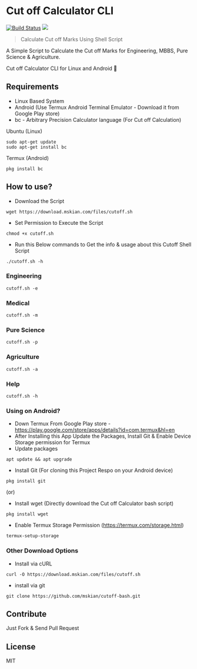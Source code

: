 # Cut off Calculator CLI

[![Build Status](https://travis-ci.org/mskian/cutoff-bash.svg?branch=master)](https://travis-ci.org/mskian/cutoff-bash)  <a target="_blank" href="https://github.com/mskian/cutoff-bash/blob/master/LICENSE" title="License: GPL"><img src="https://img.shields.io/badge/License-MIT-orange.svg"></a>

> Calculate Cut off Marks Using Shell Script

A Simple Script to Calculate the Cut off Marks for Engineering, MBBS, Pure Science & Agriculture.

Cut off Calculator CLI for Linux and Android 📝

## Requirements

- Linux Based System
- Android (Use Termux Android Terminal Emulator - Download it from Google Play store)
- bc - Arbitrary Precision Calculator language (For Cut off Calculation)

Ubuntu (Linux)

```
sudo apt-get update
sudo apt-get install bc
```

Termux (Android)

```
pkg install bc
```

## How to use?

- Download the Script

```
wget https://download.mskian.com/files/cutoff.sh
```

- Set Permission to Execute the Script

```
chmod +x cutoff.sh
```

- Run this Below commands to Get the info & usage about this Cutoff Shell Script

```
./cutoff.sh -h
```

### Engineering

```
cutoff.sh -e
```

### Medical

```
cutoff.sh -m
```

### Pure Science

```
cutoff.sh -p
```

### Agriculture

```
cutoff.sh -a
```

### Help

```
cutoff.sh -h
```

### Using on Android?

- Down Termux From Google Play store - https://play.google.com/store/apps/details?id=com.termux&hl=en
- After Installing this App Update the Packages, Install Git & Enable Device Storage permission for Termux
- Update packages

```
apt update && apt upgrade
```

- Install Git (For cloning this Project Respo on your Android device)

```
pkg install git
```

(or)

- Install wget (Directly download the Cut off Calculator bash script)

```
pkg install wget
```

- Enable Termux Storage Permission (https://termux.com/storage.html)

```
termux-setup-storage
```

### Other Download Options

- Install via cURL

```
curl -O https://download.mskian.com/files/cutoff.sh
```

- install via git

```
git clone https://github.com/mskian/cutoff-bash.git
```


## Contribute

Just Fork & Send Pull Request

## License

MIT
